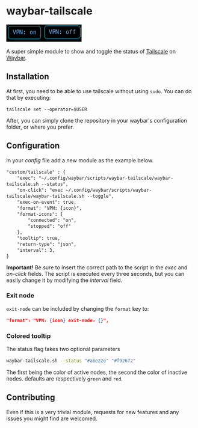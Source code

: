 # waybar-tailscale
![VPN](https://github.com/federicovolponi/waybar-tailscale/blob/main/assets/vpnonoff.png)

A super simple module to show and toggle the status of [Tailscale](https://tailscale.com/) on [Waybar](https://github.com/Alexays/Waybar).
## Installation
At first, you need to be able to use tailscale without using `sudo`. You can do that by executing:
```
tailscale set --operator=$USER
```
After, you can simply clone the repository in your waybar's configuration folder, or where you prefer.
## Configuration
In your _config_ file add a new module as the example below.
```
"custom/tailscale" : {
    "exec": "~/.config/waybar/scripts/waybar-tailscale/waybar-tailscale.sh --status",
    "on-click": "exec ~/.config/waybar/scripts/waybar-tailscale/waybar-tailscale.sh --toggle",
    "exec-on-event": true,
    "format": "VPN: {icon}",
    "format-icons": {
        "connected": "on",
        "stopped": "off"
    },
    "tooltip": true,
    "return-type": "json",
    "interval": 3,
}
```
**Important!** Be sure to insert the correct path to the script in the _exec_ and _on-click_ fields.
The script is executed every three seconds, but you can easily change it by modifying the _interval_ field.

### Exit node

`exit-node` can be included by changing the `format` key to:

```json
"format": "VPN: {icon} exit-node: {}",
```

### Colored tooltip

The status flag takes two optional parameters

```bash
waybar-tailscale.sh --status "#a6e22e" "#f92672"
```

The first being the color of active nodes, the second the color of inactive nodes. defaults are respectively `green` and `red`.

## Contributing
Even if this is a very trivial module, requests for new features and any issues you might find are welcomed.
